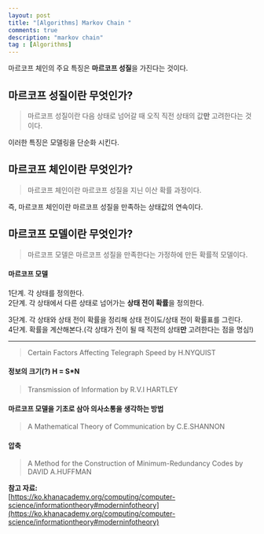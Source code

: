 ```yaml
---
layout: post
title: "[Algorithms] Markov Chain "
comments: true
description: "markov chain"
tag : [Algorithms]
---
```


마르코프 체인의 주요 특징은 **마르코프 성질**을 가진다는 것이다.<br>

## 마르코프 성질이란 무엇인가?<br>
> 마르코프 성질이란 다음 상태로 넘어갈 때 오직 직전 상태의 값**만** 고려한다는 것이다.

이러한 특징은 모델링을 단순화 시킨다.<br>

## 마르코프 체인이란 무엇인가?<br>
> 마르코프 체인이란 마르코프 성질을 지닌 이산 확률 과정이다.

즉, 마르코프 체인이란 마르코프 성질을 만족하는 상태값의 연속이다.<br>

## 마르코프 모델이란 무엇인가?<br>
> 마르코프 모델은 마르코프 성질을 만족한다는 가정하에 만든 확률적 모델이다.

#### 마르코프 모델<br>
1단계. 각 상태를 정의한다.<br>
2단계. 각 상태에서 다른 상태로 넘어가는 **상태 전이 확률**을 정의한다.<br>

3단계. 각 상태와 상태 전이 확률을 정리해 상태 전이도/상태 전이 확률표를 그린다.<br>
4단계. 확률을 계산해본다.(각 상태가 전이 될 때 직전의 상태**만** 고려한다는 점을 명심!)<br>

---

>Certain Factors Affecting Telegraph Speed by H.NYQUIST

#### 정보의 크기(?) H = S*N
>Transmission of Information by R.V.I HARTLEY

#### 마르코프 모델을 기초로 삼아 의사소통을 생각하는  방법
>A Mathematical Theory of Communication by C.E.SHANNON

#### 압축
>A Method for the Construction of Minimum-Redundancy Codes by DAVID A.HUFFMAN 

**참고 자료:**<br>
[https://ko.khanacademy.org/computing/computer-science/informationtheory#moderninfotheory](https://ko.khanacademy.org/computing/computer-science/informationtheory#moderninfotheory)
